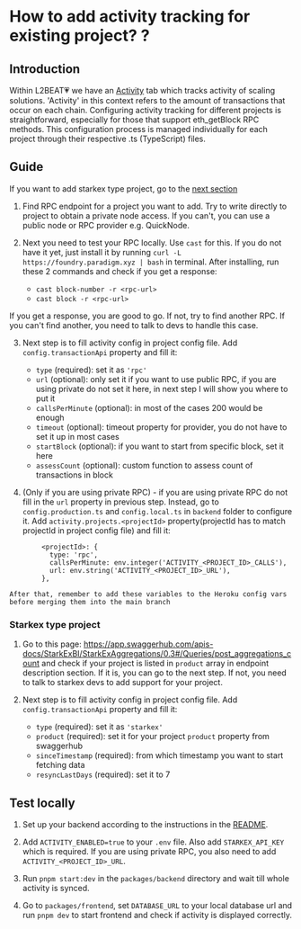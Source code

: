 # How to add activity tracking for existing project? ?

## Introduction

Within L2BEAT💗 we have an [Activity](https://l2beat.com/scaling/activity) tab which tracks activity
of scaling solutions. 'Activity' in this context refers to the amount of transactions that occur on
each chain. Configuring activity tracking for different projects is straightforward, especially for
those that support eth_getBlock RPC methods. This configuration process is managed individually for
each project through their respective .ts (TypeScript) files.

## Guide

If you want to add starkex type project, go to the [next section](#starkex-type-project)

1. Find RPC endpoint for a project you want to add. Try to write directly to project to obtain a
   private node access. If you can't, you can use a public node or RPC provider e.g. QuickNode.

2. Next you need to test your RPC locally. Use `cast` for this. If you do not have it yet, just
   install it by running `curl -L https://foundry.paradigm.xyz | bash` in terminal. After
   installing, run these 2 commands and check if you get a response:

   - `cast block-number -r <rpc-url>`
   - `cast block -r <rpc-url>`

If you get a response, you are good to go. If not, try to find another RPC. If you can't find another,
you need to talk to devs to handle this case.

3. Next step is to fill activity config in project config file. Add `config.transactionApi` property
   and fill it:

   - `type` (required): set it as `'rpc'`
   - `url` (optional): only set it if you want to use public RPC, if you are using private do not
     set it here, in next step I will show you where to put it
   - `callsPerMinute` (optional): in most of the cases 200 would be enough
   - `timeout` (optional): timeout property for provider, you do not have to set it up in most cases
   - `startBlock` (optional): if you want to start from specific block, set it here
   - `assessCount` (optional): custom function to assess count of transactions in block

4. (Only if you are using private RPC) - if you are using private RPC do not fill in the `url`
   property in previous step. Instead, go to `config.production.ts` and `config.local.ts` in
   `backend` folder to configure it. Add `activity.projects.<projectId>` property(projectId has to
   match projectId in project config file) and fill it:

```
        <projectId>: {
          type: 'rpc',
          callsPerMinute: env.integer('ACTIVITY_<PROJECT_ID>_CALLS'),
          url: env.string('ACTIVITY_<PROJECT_ID>_URL'),
        },
```

    After that, remember to add these variables to the Heroku config vars before merging them into the main branch

### Starkex type project

1. Go to this page:
   https://app.swaggerhub.com/apis-docs/StarkExBI/StarkExAggregations/0.3#/Queries/post_aggregations_count
   and check if your project is listed in `product` array in endpoint description section. If it is,
   you can go to the next step. If not, you need to talk to starkex devs to add support for your
   project.

2. Next step is to fill activity config in project config file. Add `config.transactionApi` property
   and fill it:

   - `type` (required): set it as `'starkex'`
   - `product` (required): set it for your project `product` property from swaggerhub
   - `sinceTimestamp` (required): from which timestamp you want to start fetching data
   - `resyncLastDays` (required): set it to 7

## Test locally

1. Set up your backend according to the instructions in the [README](../packages/backend/README.md).

2. Add `ACTIVITY_ENABLED=true` to your `.env` file. Also add `STARKEX_API_KEY` which is required. If
   you are using private RPC, you also need to add `ACTIVITY_<PROJECT_ID>_URL`.

3. Run `pnpm start:dev` in the `packages/backend` directory and wait till whole activity is synced.

4. Go to `packages/frontend`, set `DATABASE_URL` to your local database url and run `pnpm dev` to start frontend and check if activity is
   displayed correctly.
